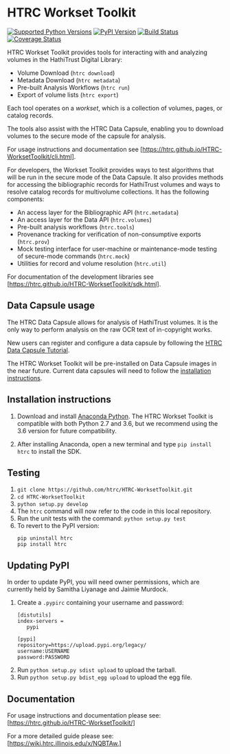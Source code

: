 # HTRC Workset Toolkit
[![Supported Python Versions](https://img.shields.io/pypi/pyversions/htrc.svg)](https://pypi.python.org/pypi/htrc)
[![PyPI Version](https://img.shields.io/pypi/v/htrc.svg)](https://pypi.python.org/pypi/htrc)
[![Build Status](https://travis-ci.org/htrc/HTRC-WorksetToolkit.svg?branch=master)](https://travis-ci.org/htrc/HTRC-WorksetToolkit)
[![Coverage Status](https://coveralls.io/repos/github/htrc/HTRC-WorksetToolkit/badge.svg?branch=master)](https://coveralls.io/github/htrc/HTRC-WorksetToolkit?branch=master)

HTRC Workset Toolkit provides tools for interacting with and analyzing volumes in the HathiTrust Digital Library:

- Volume Download (`htrc download`)
- Metadata Download (`htrc metadata`)
- Pre-built Analysis Workflows (`htrc run`)
- Export of volume lists (`htrc export`)

Each tool operates on a *workset*, which is a collection of volumes, pages, or catalog records. 

The tools also assist with the HTRC Data Capsule, enabling you to download volumes to the secure mode of the capsule for analysis.

For usage instructions and documentation see [https://htrc.github.io/HTRC-WorksetToolkit/cli.html].

For developers, the Workset Toolkit provides ways to test algorithms that will be run in the secure mode of the Data Capsule. It also provides methods for accessing the bibliographic records for HathiTrust volumes and ways to resolve catalog records for multivolume collections. It has the following components:

- An access layer for the Bibliographic API (`htrc.metadata`)
- An access layer for the Data API (`htrc.volumes`)
- Pre-built analysis workflows (`htrc.tools`)
- Provenance tracking for verification of non-consumptive exports (`htrc.prov`)
- Mock testing interface for user-machine or maintenance-mode testing of
  secure-mode commands (`htrc.mock`)
- Utilities for record and volume resolution (`htrc.util`)

For documentation of the development libraries see [https://htrc.github.io/HTRC-WorksetToolkit/sdk.html].

## Data Capsule usage
The HTRC Data Capsule allows for analysis of HathiTrust volumes. It is the only way to perform analysis on the raw OCR text of in-copyright works.

New users can register and configure a data capsule by following the [HTRC Data Capsule Tutorial](https://wiki.htrc.illinois.edu/display/COM/HTRC+Data+Capsule+Tutorial).

The HTRC Workset Toolkit will be pre-installed on Data Capsule images in the near future. Current data capsules will need to follow the [installation instructions](#installation-instructions).


## Installation instructions

1. Download and install [Anaconda Python](https://www.continuum.io/downloads). The HTRC Workset Toolkit is compatible with both Python 2.7 and 3.6, but we recommend using the 3.6 version for future compatibility.

2. After installing Anaconda, open a new terminal and type `pip install htrc` to install the SDK.

## Testing

1. `git clone https://github.com/htrc/HTRC-WorksetToolkit.git`
2. `cd HTRC-WorksetToolkit`
3. `python setup.py develop`
4. The `htrc` command will now refer to the code in this local repository.
5. Run the unit tests with the command: `python setup.py test`
6. To revert to the PyPI version:
   ```
   pip uninstall htrc
   pip install htrc
   ```

## Updating PyPI
In order to update PyPI, you will need owner permissions, which are currently held by Samitha Liyanage and Jaimie Murdock.

1. Create a `.pypirc` containing your username and password:
   ```
   [distutils]
   index-servers =
      pypi

   [pypi]
   repository=https://upload.pypi.org/legacy/
   username:USERNAME
   password:PASSWORD
   ```
2. Run `python setup.py sdist upload` to upload the tarball.
3. Run `python setup.py bdist_egg upload` to upload the egg file.

## Documentation
For usage instructions and documentation please see: [https://htrc.github.io/HTRC-WorksetToolkit/]

For a more detailed guide please see: [https://wiki.htrc.illinois.edu/x/NQBTAw.]
